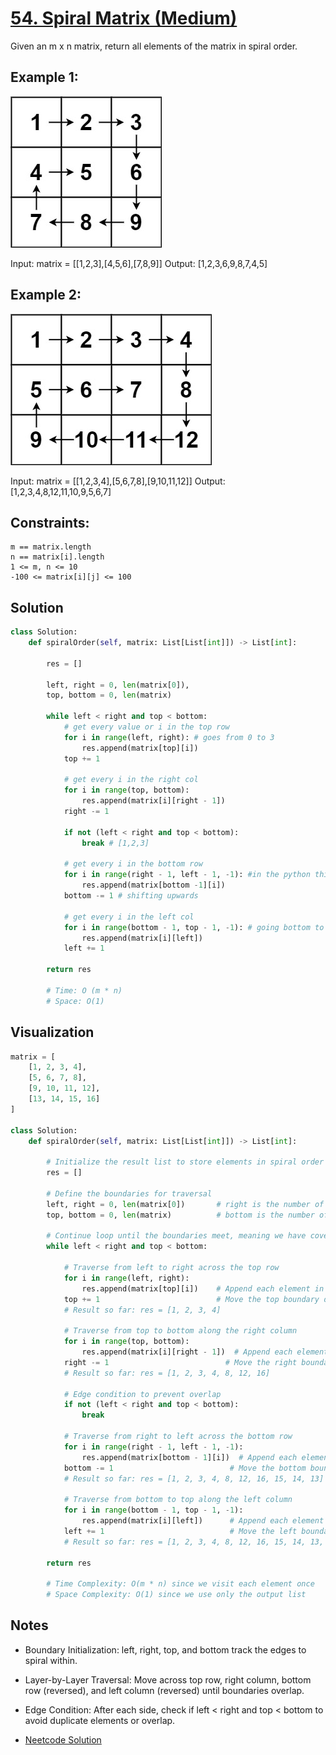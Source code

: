 # [54. Spiral Matrix (Medium)](https://leetcode.com/problems/spiral-matrix/submissions/1444139390/)

Given an m x n matrix, return all elements of the matrix in spiral order.

## **Example 1:**
![alt text](spiral1.jpg)

Input: matrix = [[1,2,3],[4,5,6],[7,8,9]]
Output: [1,2,3,6,9,8,7,4,5]

## **Example 2:**
![alt text](spiral.jpg)

Input: matrix = [[1,2,3,4],[5,6,7,8],[9,10,11,12]]
Output: [1,2,3,4,8,12,11,10,9,5,6,7]

## **Constraints:**

    m == matrix.length
    n == matrix[i].length
    1 <= m, n <= 10
    -100 <= matrix[i][j] <= 100

## Solution
```python
class Solution:
    def spiralOrder(self, matrix: List[List[int]]) -> List[int]:
        
        res = []

        left, right = 0, len(matrix[0]),  
        top, bottom = 0, len(matrix)

        while left < right and top < bottom:
            # get every value or i in the top row
            for i in range(left, right): # goes from 0 to 3
                res.append(matrix[top][i])
            top += 1

            # get every i in the right col
            for i in range(top, bottom):
                res.append(matrix[i][right - 1])
            right -= 1

            if not (left < right and top < bottom):
                break # [1,2,3]
            
            # get every i in the bottom row
            for i in range(right - 1, left - 1, -1): #in the python this is how it works left in non inclusive, we going from right to left in reversed order
                res.append(matrix[bottom -1][i])
            bottom -= 1 # shifting upwards

            # get every i in the left col
            for i in range(bottom - 1, top - 1, -1): # going bottom to top in reverse order
                res.append(matrix[i][left])
            left += 1
        
        return res

        # Time: O (m * n)
        # Space: O(1)
```

## **Visualization**
```python
matrix = [
    [1, 2, 3, 4],
    [5, 6, 7, 8],
    [9, 10, 11, 12],
    [13, 14, 15, 16]
]

class Solution:
    def spiralOrder(self, matrix: List[List[int]]) -> List[int]:
        
        # Initialize the result list to store elements in spiral order
        res = []

        # Define the boundaries for traversal
        left, right = 0, len(matrix[0])       # right is the number of columns
        top, bottom = 0, len(matrix)          # bottom is the number of rows

        # Continue loop until the boundaries meet, meaning we have covered all elements
        while left < right and top < bottom:
            
            # Traverse from left to right across the top row
            for i in range(left, right):
                res.append(matrix[top][i])    # Append each element in the top row
            top += 1                          # Move the top boundary down
            # Result so far: res = [1, 2, 3, 4]
            
            # Traverse from top to bottom along the right column
            for i in range(top, bottom):
                res.append(matrix[i][right - 1])  # Append each element in the right column
            right -= 1                          # Move the right boundary left
            # Result so far: res = [1, 2, 3, 4, 8, 12, 16]
            
            # Edge condition to prevent overlap
            if not (left < right and top < bottom):
                break
            
            # Traverse from right to left across the bottom row
            for i in range(right - 1, left - 1, -1):
                res.append(matrix[bottom - 1][i])  # Append each element in the bottom row, reversed
            bottom -= 1                          # Move the bottom boundary up
            # Result so far: res = [1, 2, 3, 4, 8, 12, 16, 15, 14, 13]
            
            # Traverse from bottom to top along the left column
            for i in range(bottom - 1, top - 1, -1):
                res.append(matrix[i][left])      # Append each element in the left column, reversed
            left += 1                            # Move the left boundary right
            # Result so far: res = [1, 2, 3, 4, 8, 12, 16, 15, 14, 13, 9, 5]

        return res

        # Time Complexity: O(m * n) since we visit each element once
        # Space Complexity: O(1) since we use only the output list
```

## Notes
- Boundary Initialization: left, right, top, and bottom track the edges to spiral within.

- Layer-by-Layer Traversal: Move across top row, right column, bottom row (reversed), and left column (reversed) until boundaries overlap.

- Edge Condition: After each side, check if left < right and top < bottom to avoid duplicate elements or overlap.

- [Neetcode Solution](https://www.youtube.com/watch?v=BJnMZNwUk1M)
